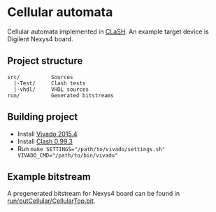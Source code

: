 # Cellular automata

Cellular automata implemented in [CLaSH](http://www.clash-lang.org).
An example target device is Digilent Nexys4 board.

## Project structure

    src/          Sources
      |-Test/     Clash tests
      |-vhdl/     VHDL sources
    run/          Generated bitstreams

## Building project

* Install [Vivado 2015.4](https://www.xilinx.com/support/download.html)
* Install [Clash 0.99.3](https://gist.github.com/pkvk/6142fe8b4828541bfc86aee0af26303b)
* Run `make SETTINGS="/path/to/vivado/settings.sh" VIVADO_CMD="/path/to/bin/vivado"`

## Example bitstream

A pregenerated bitstream for Nexys4 board can be found in [run/outCellular/CellularTop.bit](run/outCellular/CellularTop.bit).
